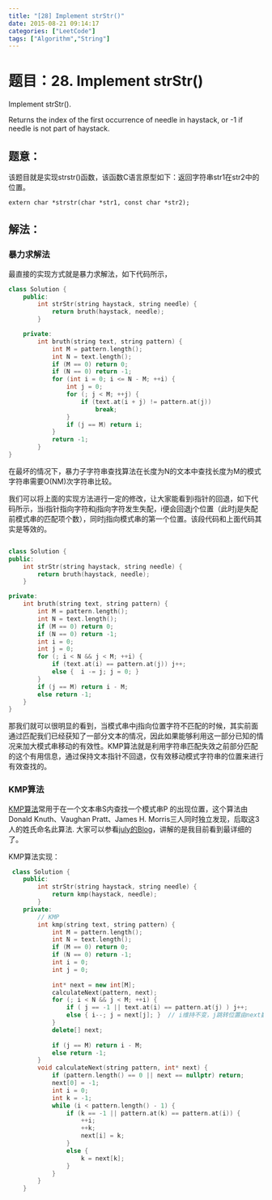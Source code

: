 ```yaml
---
title: "[28] Implement strStr()"
date: 2015-08-21 09:14:17
categories: ["LeetCode"]
tags: ["Algorithm","String"]
---
```


# 题目：28. Implement strStr()

Implement strStr().

Returns the index of the first occurrence of needle in haystack, or -1 if needle is not part of haystack.

<!-- more -->

## 题意：

该题目就是实现strstr()函数，该函数C语言原型如下：返回字符串str1在str2中的位置。

```
extern char *strstr(char *str1, const char *str2);
```


## 解法：

### 暴力求解法

最直接的实现方式就是暴力求解法，如下代码所示，

``` C++
class Solution {
	public:
		int strStr(string haystack, string needle) {
			return bruth(haystack, needle);
		}

	private:
		int bruth(string text, string pattern) {
			int M = pattern.length();
			int N = text.length();
			if (M == 0) return 0;
			if (N == 0) return -1;
			for (int i = 0; i <= N - M; ++i) {
				int j = 0;
				for (; j < M; ++j) {
					if (text.at(i + j) != pattern.at(j))
						break;
				}
				if (j == M) return i;
			}
			return -1;
		}
}

```

在最坏的情况下，暴力子字符串查找算法在长度为N的文本中查找长度为M的模式字符串需要O(NM)次字符串比较。

我们可以将上面的实现方法进行一定的修改，让大家能看到i指针的回退，如下代码所示，当i指针指向字符和j指向字符发生失配，i便会回退j个位置（此时j是失配前模式串的匹配项个数），同时j指向模式串的第一个位置。该段代码和上面代码其实是等效的。

``` C++

class Solution {
public:
	int strStr(string haystack, string needle) {
		return bruth(haystack, needle);
	}

private:
	int bruth(string text, string pattern) {
		int M = pattern.length();
		int N = text.length();
		if (M == 0) return 0;
		if (N == 0) return -1;
		int i = 0;
		int j = 0;
		for (; i < N && j < M; ++i) {
			if (text.at(i) == pattern.at(j)) j++;
			else {	i -= j; j = 0; }
		}
		if (j == M) return i - M;
		else return -1;
	}
}

```

那我们就可以很明显的看到，当模式串中j指向位置字符不匹配的时候，其实前面通过匹配我们已经获知了一部分文本的情况，因此如果能够利用这一部分已知的情况来加大模式串移动的有效性。KMP算法就是利用字符串匹配失效之前部分匹配的这个有用信息，通过保持文本指针不回退，仅有效移动模式字符串的位置来进行有效查找的。


### KMP算法

[KMP算法](https://en.wikipedia.org/wiki/Knuth%E2%80%93Morris%E2%80%93Pratt_algorithm)常用于在一个文本串S内查找一个模式串P 的出现位置，这个算法由Donald Knuth、Vaughan Pratt、James H. Morris三人同时独立发现，后取这3人的姓氏命名此算法.
大家可以参看[july的Blog](http://blog.csdn.net/tukangzheng/article/details/38438481)，讲解的是我目前看到最详细的了。

KMP算法实现：

```C++
 class Solution {
	public:
		int strStr(string haystack, string needle) {
			return kmp(haystack, needle);
		}
	private:
		// KMP
		int kmp(string text, string pattern) {
			int M = pattern.length();
			int N = text.length();
			if (M == 0) return 0;
			if (N == 0) return -1;
			int i = 0;
			int j = 0;
	
			int* next = new int[M];
			calculateNext(pattern, next);
			for (; i < N && j < M; ++i) {
				if ( j == -1 || text.at(i) == pattern.at(j) ) j++;
				else { i--; j = next[j]; }	// i维持不变，j跳转位置由next数组决定
			}
			delete[] next;
	
			if (j == M) return i - M;
			else return -1;
		}
		void calculateNext(string pattern, int* next) {
			if (pattern.length() == 0 || next == nullptr) return;
			next[0] = -1;
			int i = 0;
			int k = -1;
			while (i < pattern.length() - 1) {
				if (k == -1 || pattern.at(k) == pattern.at(i)) {
					++i;
					++k;
					next[i] = k;
				}
				else {
					k = next[k];
				}
			}
		}
	}

```